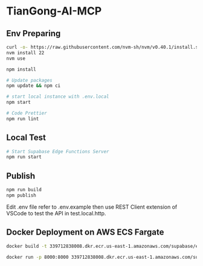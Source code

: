 # TianGong-AI-MCP

## Env Preparing

```bash
curl -o- https://raw.githubusercontent.com/nvm-sh/nvm/v0.40.1/install.sh | bash
nvm install 22
nvm use

npm install

# Update packages
npm update && npm ci

# start local instance with .env.local
npm start

# Code Prettier
npm run lint

```

## Local Test

```bash
# Start Supabase Edge Functions Server
npm run start
```

## Publish

```bash
npm run build
npm publish
```

Edit .env file refer to .env.example then use REST Client extension of VSCode to test the API in test.local.http.

## Docker Deployment on AWS ECS Fargate

```bash
docker build -t 339712838008.dkr.ecr.us-east-1.amazonaws.com/supabase/edge-runtime:v20240715 .

docker run -p 8000:8000 339712838008.dkr.ecr.us-east-1.amazonaws.com/supabase/edge-runtime:v20240715
```
